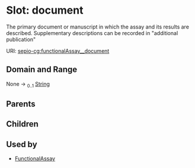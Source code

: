 
# Slot: document


The primary document or manuscript in which the assay and its results are described. Supplementary descriptions can be recorded in "additional publication"

URI: [sepio-cg:functionalAssay__document](http://purl.obolibrary.org/obo/SEPIOCG_functionalAssay__document)


## Domain and Range

None &#8594;  <sub>0..1</sub> [String](types/String.md)

## Parents


## Children


## Used by

 * [FunctionalAssay](FunctionalAssay.md)

